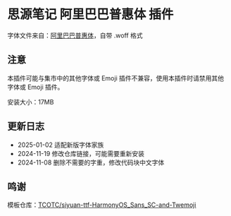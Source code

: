 # 思源笔记 阿里巴巴普惠体 插件

字体文件来自：[阿里巴巴普惠体](https://www.alibabafonts.com/#/font)，自带 .woff 格式

## 注意

本插件可能与集市中的其他字体或 Emoji 插件不兼容，使用本插件时请禁用其他字体或 Emoji 插件。

安装大小：17MB

## 更新日志

- 2025-01-02 适配新版字体家族
- 2024-11-19 修改仓库链接，可能需要重新安装
- 2024-11-08 删除不需要的字重，修改代码块中文字体

## 鸣谢

模板仓库：[TCOTC/siyuan-ttf-HarmonyOS_Sans_SC-and-Twemoji](https://github.com/TCOTC/siyuan-ttf-HarmonyOS_Sans_SC-and-Twemoji)
